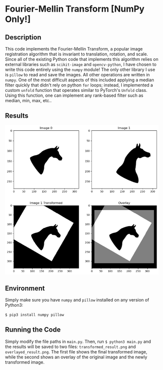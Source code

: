 # Fourier-Mellin Transform \[NumPy Only!\]

## Description
This code implements the Fourier-Mellin Transform, a popular image registration algorithm that is invariant to translation, rotation, and scale. Since all of the existing Python code that implements this algorithm relies on external libraries such as `scikit-image` and `opencv-python`, I have chosen to write this code entirely using the `numpy` module! The only other library I use is `pillow` to read and save the images. All other operations are written in `numpy`. One of the most difficult aspects of this included applying a median filter quickly that didn't rely on python `for` loops; instead, I implemented a custom `unfold` function that operates similar to PyTorch's `Unfold` class. Using this function, one can implement any rank-based filter such as median, min, max, etc..

## Results
![](demo/fmt_demo.png)

## Environment
Simply make sure you have `numpy` and `pillow` installed on any version of Python3:

`$ pip3 install numpy pillow`

## Running the Code
Simply modify the file paths in `main.py`. Then, run `$ python3 main.py` and the results will be saved to two files: `transformed_result.png` and `overlayed_result.png`. The first file shows the final transformed image, while the second shows an overlay of the original image and the newly transformed image.
